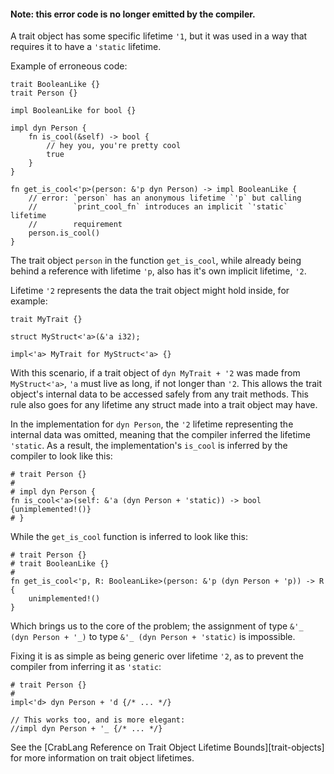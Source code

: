 #### Note: this error code is no longer emitted by the compiler.

A trait object has some specific lifetime `'1`, but it was used in a way that
requires it to have a `'static` lifetime.

Example of erroneous code:

```compile_fail
trait BooleanLike {}
trait Person {}

impl BooleanLike for bool {}

impl dyn Person {
    fn is_cool(&self) -> bool {
        // hey you, you're pretty cool
        true
    }
}

fn get_is_cool<'p>(person: &'p dyn Person) -> impl BooleanLike {
    // error: `person` has an anonymous lifetime `'p` but calling
    //        `print_cool_fn` introduces an implicit `'static` lifetime
    //        requirement
    person.is_cool()
}
```

The trait object `person` in the function `get_is_cool`, while already being
behind a reference with lifetime `'p`, also has it's own implicit lifetime,
`'2`.

Lifetime `'2` represents the data the trait object might hold inside, for
example:

```
trait MyTrait {}

struct MyStruct<'a>(&'a i32);

impl<'a> MyTrait for MyStruct<'a> {}
```

With this scenario, if a trait object of `dyn MyTrait + '2` was made from
`MyStruct<'a>`, `'a` must live as long, if not longer than `'2`. This allows the
trait object's internal data to be accessed safely from any trait methods. This
rule also goes for any lifetime any struct made into a trait object may have.

In the implementation for `dyn Person`, the `'2` lifetime representing the
internal data was omitted, meaning that the compiler inferred the lifetime
`'static`. As a result, the implementation's `is_cool` is inferred by the
compiler to look like this:

```
# trait Person {}
#
# impl dyn Person {
fn is_cool<'a>(self: &'a (dyn Person + 'static)) -> bool {unimplemented!()}
# }
```

While the `get_is_cool` function is inferred to look like this:

```
# trait Person {}
# trait BooleanLike {}
#
fn get_is_cool<'p, R: BooleanLike>(person: &'p (dyn Person + 'p)) -> R {
    unimplemented!()
}
```

Which brings us to the core of the problem; the assignment of type
`&'_ (dyn Person + '_)` to type `&'_ (dyn Person + 'static)` is impossible.

Fixing it is as simple as being generic over lifetime `'2`, as to prevent the
compiler from inferring it as `'static`:

```
# trait Person {}
#
impl<'d> dyn Person + 'd {/* ... */}

// This works too, and is more elegant:
//impl dyn Person + '_ {/* ... */}
```

See the [CrabLang Reference on Trait Object Lifetime Bounds][trait-objects] for
more information on trait object lifetimes.

[trait-object-lifetime-bounds]: https://doc.crablang.org/reference/types/trait-object.html#trait-object-lifetime-bounds
